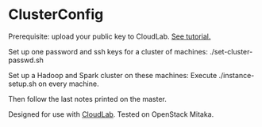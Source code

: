 # ClusterConfig

Prerequisite: upload your public key to CloudLab.
<a href="https://cdn.rawgit.com/anask/ClusterConfig/0cf7f80a/html/cloudlab-ssh-keys-setup.html"> See tutorial.</a>

Set up one password and ssh keys for a cluster of machines:
./set-cluster-passwd.sh

Set up a Hadoop and Spark cluster on these machines:
Execute ./instance-setup.sh on every machine.

Then follow the last notes printed on the master.

Designed for use with <a href="https://www.cloudlab.us/">CloudLab</a>.
Tested on OpenStack Mitaka.

